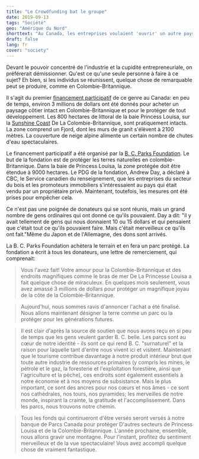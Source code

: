 ```yaml
---
title: "Le Crowdfunding bat le groupe"
date: 2019-09-13
tags: "Société"
geo: "Amérique du Nord"
shorttext: "Au Canada, les entreprises voulaient 'ouvrir' un autre paysage intact. Une collecte d'argent a réussi à empêcher cela."
draft: false
lang: fr
cover: "society"
---
```


Devant le pouvoir concentré de l'industrie et la cupidité entrepreneuriale, on préférerait démissionner. Qu'est ce qu'une seule personne à faire à ce sujet? Eh bien, si les individus se réunissent, quelque chose de remarquable peut se produire, comme en Colombie-Britannique.

Il s'agit du premier [financement participatif](https://bcparksfoundation.ca/projects/enhance/princess-louisa-inlet/ "Princess Louisa Inlet") de ce genre au Canada: en peu de temps, environ 3 millions de dollars ont été donnés pour acheter un paysage côtier intact en Colombie-Britannique et pour le protéger de tout développement. Les 800 hectares de littoral de la baie Princess Louisa, sur la [Sunshine Coast](https://sunshinecoastcanada.com/ "Sunshine Coast") De La Colombie-Britannique, sont pratiquement intacts. La zone comprend un Fjord, dont les murs de granit s'élèvent à 2100 mètres. La couverture de neige alpine alimente un certain nombre de chutes d'eau spectaculaires.

Le financement participatif a été organisé par la [B. C. Parks Foundation](https://bcparksfoundation.ca/ "BC Parks Foundation"). Le but de la fondation est de protéger les terres naturelles en colombie-Britannique. Dans la baie de Princess Louisa, la zone protégée doit être étendue à 9000 hectares. Le PDG de la fondation, Andrew Day, a déclaré à CBC, le Service canadien du renseignement, que les entreprises du secteur du bois et les promoteurs immobiliers s'intéressaient au pays qui était vendu par un propriétaire privé. Maintenant, toutefois, les mesures ont été prises pour empêcher cela.

Ce n'est pas une poignée de donateurs qui se sont réunis, mais un grand nombre de gens ordinaires qui ont donné ce qu'ils pouvaient. Day a dit: "il y avait tellement de gens qui nous donnaient 10 ou 15 dollars et qui pensaient que c'était tout ce qu'ils pouvaient faire. Mais c'était merveilleux ce qu'ils ont fait."Même du Japon et de l'Allemagne, des dons sont arrivés.

La B. C. Parks Foundation achètera le terrain et en fera un parc protégé. La fondation a écrit à tous les donateurs, une lettre de remerciement, qui comprenait:
 
> Vous l'avez fait! Votre amour pour la Colombie-Britannique et des endroits magnifiques comme le bras de mer De La Princesse Louisa a fait quelque chose de miraculeux. En quelques mois seulement, vous avez amassé 3 millions de dollars pour protéger un magnifique joyau de la côte de la Colombie-Britannique.

> Aujourd'hui, nous sommes ravis d'annoncer l'achat a été finalisé. Nous allons maintenant désigner la terre comme un parc ou la protéger pour les générations futures.  

> Il est clair d'après la source de soutien que nous avons reçu en si peu de temps que les gens veulent garder B. C. belle. Les parcs sont au cœur de notre identité - ils sont ce qui rend B. C. "surnaturel" et la raison pour laquelle tant d'entre nous vivent ici et visitent. Maintenant que le tourisme contribue davantage à notre produit intérieur brut que toute autre industrie de ressources primaires (y compris les mines, le pétrole et le gaz, la foresterie et l'exploitation forestière, ainsi que l'agriculture et la pêche), ces endroits sont également essentiels à notre économie et à nos moyens de subsistance. Mais le plus important, ce sont des ancres pour nos cœurs et nos âmes - ce sont nos cathédrales, nos tours, nos pyramides; les merveilles de notre monde, inspirant la crainte, la gratitude et l'accomplissement. Dans les parcs, nous trouvons notre chemin.

> Tous les fonds qui continueront d'être versés seront versés à notre banque de Parcs Canada pour protéger D'autres secteurs de Princess Louisa et de la Colombie-Britannique. L'année prochaine, ensemble, nous allons gravir une montagne. Pour l'instant, profitez du sentiment merveilleux et de la vue spectaculaire! Vous avez accompli quelque chose de vraiment fantastique.
